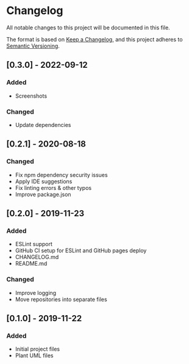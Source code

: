 # Changelog
All notable changes to this project will be documented in this file.

The format is based on [Keep a Changelog](https://keepachangelog.com/en/1.0.0/),
and this project adheres to [Semantic Versioning](https://semver.org/spec/v2.0.0.html).

## [0.3.0] - 2022-09-12
### Added
- Screenshots

### Changed
- Update dependencies

## [0.2.1] - 2020-08-18
### Changed
- Fix npm dependency security issues
- Apply IDE suggestions
- Fix linting errors & other typos
- Improve package.json

## [0.2.0] - 2019-11-23
### Added
- ESLint support
- GitHub CI setup for ESLint and GitHub pages deploy
- CHANGELOG.md
- README.md

### Changed
- Improve logging
- Move repositories into separate files

## [0.1.0] - 2019-11-22
### Added
- Initial project files
- Plant UML files
